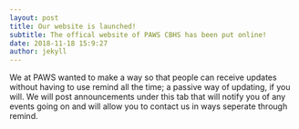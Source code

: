 ```yaml
---
layout: post
title: Our website is launched!
subtitle: The offical website of PAWS CBHS has been put online!
date: 2018-11-18 15:9:27
author: jekyll
---
```

We at PAWS wanted to make a way so that people can receive updates without having to use remind all the time; a passive way of updating, if you will. We will post announcements under this tab that will notify you of any events going on and will allow you to contact us in ways seperate through remind.